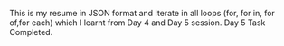 This is my resume in JSON format and Iterate in all loops (for, for in,  for of,for each) which I learnt from Day 4 and Day 5 session.
Day 5 Task Completed.
